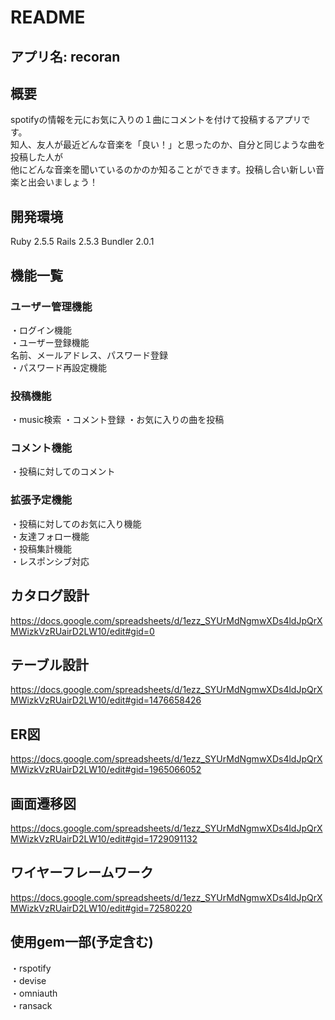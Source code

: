 # README

## アプリ名: recoran
## 概要
spotifyの情報を元にお気に入りの１曲にコメントを付けて投稿するアプリです。
<br>知人、友人が最近どんな音楽を「良い！」と思ったのか、自分と同じような曲を投稿した人が<br>
他にどんな音楽を聞いているのかのか知ることができます。投稿し合い新しい音楽と出会いましょう！

## 開発環境
Ruby 2.5.5 Rails 2.5.3 Bundler 2.0.1

## 機能一覧
### ユーザー管理機能
・ログイン機能<br>
・ユーザー登録機能<br>
  名前、メールアドレス、パスワード登録 <br>
・パスワード再設定機能
### 投稿機能
・music検索
・コメント登録
・お気に入りの曲を投稿
### コメント機能
・投稿に対してのコメント
### 拡張予定機能
・投稿に対してのお気に入り機能<br>
・友達フォロー機能<br>
・投稿集計機能<br>
・レスポンシブ対応
## カタログ設計
https://docs.google.com/spreadsheets/d/1ezz_SYUrMdNgmwXDs4ldJpQrXMWizkVzRUairD2LW10/edit#gid=0
## テーブル設計
https://docs.google.com/spreadsheets/d/1ezz_SYUrMdNgmwXDs4ldJpQrXMWizkVzRUairD2LW10/edit#gid=1476658426
## ER図
https://docs.google.com/spreadsheets/d/1ezz_SYUrMdNgmwXDs4ldJpQrXMWizkVzRUairD2LW10/edit#gid=1965066052
## 画面遷移図
https://docs.google.com/spreadsheets/d/1ezz_SYUrMdNgmwXDs4ldJpQrXMWizkVzRUairD2LW10/edit#gid=1729091132
## ワイヤーフレームワーク
https://docs.google.com/spreadsheets/d/1ezz_SYUrMdNgmwXDs4ldJpQrXMWizkVzRUairD2LW10/edit#gid=72580220
## 使用gem一部(予定含む)
・rspotify<br>
・devise<br>
・omniauth<br>
・ransack<br>



　 


